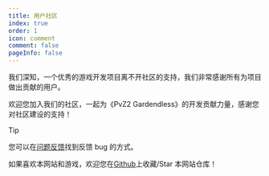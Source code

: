 ```yaml
---
title: 用户社区
index: true
order: 1
icon: comment
comment: false
pageInfo: false
---
```

我们深知，一个优秀的游戏开发项目离不开社区的支持，我们非常感谢所有为项目做出贡献的用户。

欢迎您加入我们的社区，一起为《PvZ2 Gardendless》的开发贡献力量，感谢您对社区建设的支持！

> [!tip]
> 您可以在[问题反馈](feedback.md)找到反馈 bug 的方式。
>
> 如果喜欢本网站和游戏，欢迎您在[Github](https://github.com/Gzh0821/pvzg_site)上收藏/Star 本网站仓库！

<script setup>
    import { onMounted } from 'vue';
    onMounted(() => {
        (window.adsbygoogle = window.adsbygoogle || []).push({});
    })
</script>

<ins class="adsbygoogle"
     style="display:block"
     data-ad-client="ca-pub-2336226859954206"
     data-ad-slot="6758794743"
     data-ad-format="auto"
     data-full-width-responsive="true">
</ins>

<div class="vp-card-container">
  <VPCard
    title="QQ活跃聊天群"
    desc="群号：980405270，适合想提供帮助，分享攻略和参与讨论的玩家"
    logo="/assets/image/qq.svg"
    link="https://qm.qq.com/q/MIqVcRAg8u"
    background="rgba(245, 158, 0, 0.15)"
  />
  <VPCard
    title="QQ公告群-5"
    desc="群号：834051839，适合潜水和获取最新版本的信息"
    logo="/assets/image/qq.svg"
    link="https://qm.qq.com/q/8LkQioyGI2"
    background="rgba(228, 0, 54, 0.15)"
  />
  <VPCard
    title="Github仓库"
    desc="对于bug的反馈和功能的建议，可以在该仓库上提交issue，欢迎您Star本仓库！"
    logo="/assets/image/github-dark.svg"
    link="https://github.com/Gzh0821/pvzg_site"
    background="rgba(102, 204, 255, 0.15)"
  />
  <VPCard
    title="Discord服务器"
    desc="加入我们的Discord服务器，与全球其它玩家交流！"
    logo="/assets/image/discord.svg"
    link="https://discord.gg/ZEfb2tBQFW"
    background="rgba(102, 204, 255, 0.15)"
  />
</div>

